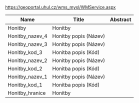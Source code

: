 https://geoportal.uhul.cz/wms_mysl/WMService.aspx

|Name|Title|Abstract|
|--|--|--|
|Honitby|Honitby||
|Honitby_nazev_4|Honitby popis (Název)||
|Honitby_nazev_3|Honitby popis (Název)||
|Honitby_kod_3|Honitba popis (Kód)||
|Honitby_nazev_2|Honitby popis (Název)||
|Honitby_kod_2|Honitba popis (Kód)||
|Honitby_nazev_1|Honitby popis (Název)||
|Honitby_kod_1|Honitba popis (Kód)||
|Honitby_hranice|Honitby||

